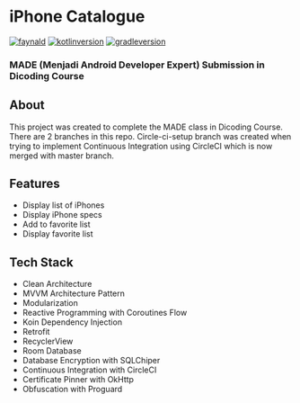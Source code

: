 # iPhone Catalogue

[![faynald](https://circleci.com/gh/faynald/iPhoneCatalogue.svg?style=shield)](app.circleci.com/pipelines/github/faynald/iPhoneCatalogue)
<a href="https://kotlinlang.org/docs/releases.html"><img alt="kotlinversion" src="https://img.shields.io/badge/kotlin-v1.6.21-green.svg"></a>
<a href="https://docs.gradle.org/7.2/release-notes.html"><img alt="gradleversion" src="https://img.shields.io/badge/gradle-v7.2-green.svg"></a>
### MADE (Menjadi Android Developer Expert) Submission in Dicoding Course

## About
This project was created to complete the MADE class in Dicoding Course. There are 2 branches in this repo. Circle-ci-setup branch was created when trying to implement Continuous Integration using CircleCI which is now merged with master branch.

## Features
<ul>
  <li>Display list of iPhones</li>
  <li>Display iPhone specs</li>
  <li>Add to favorite list</li>
  <li>Display favorite list</li>
</ul>

## Tech Stack
<ul>
  <li>Clean Architecture</li>
  <li>MVVM Architecture Pattern</li>
  <li>Modularization</li>
  <li>Reactive Programming with Coroutines Flow</li>
  <li>Koin Dependency Injection</li>
  <li>Retrofit</li>
  <li>RecyclerView</li>
  <li>Room Database</li>
  <li>Database Encryption with SQLChiper</li>
  <li>Continuous Integration with CircleCI</li>
  <li>Certificate Pinner with OkHttp</li>
  <li>Obfuscation with Proguard</li>
</ul>
